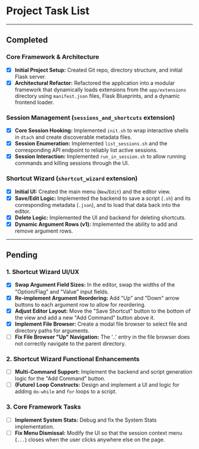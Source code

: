 # Project Task List

---

## Completed

### Core Framework & Architecture
- [x] **Initial Project Setup:** Created Git repo, directory structure, and initial Flask server.
- [x] **Architectural Refactor:** Refactored the application into a modular framework that dynamically loads extensions from the `app/extensions` directory using `manifest.json` files, Flask Blueprints, and a dynamic frontend loader.

### Session Management (`sessions_and_shortcuts` extension)
- [x] **Core Session Hooking:** Implemented `init.sh` to wrap interactive shells in `dtach` and create discoverable metadata files.
- [x] **Session Enumeration:** Implemented `list_sessions.sh` and the corresponding API endpoint to reliably list active sessions.
- [x] **Session Interaction:** Implemented `run_in_session.sh` to allow running commands and killing sessions through the UI.

### Shortcut Wizard (`shortcut_wizard` extension)
- [x] **Initial UI:** Created the main menu (`New`/`Edit`) and the editor view.
- [x] **Save/Edit Logic:** Implemented the backend to save a script (`.sh`) and its corresponding metadata (`.json`), and to load that data back into the editor.
- [x] **Delete Logic:** Implemented the UI and backend for deleting shortcuts.
- [x] **Dynamic Argument Rows (v1):** Implemented the ability to add and remove argument rows.

---

## Pending

### 1. Shortcut Wizard UI/UX
- [x] **Swap Argument Field Sizes:** In the editor, swap the widths of the "Option/Flag" and "Value" input fields.
- [x] **Re-implement Argument Reordering:** Add "Up" and "Down" arrow buttons to each argument row to allow for reordering.
- [x] **Adjust Editor Layout:** Move the "Save Shortcut" button to the bottom of the view and add a new "Add Command" button above it.
- [x] **Implement File Browser:** Create a modal file browser to select file and directory paths for arguments.
- [ ] **Fix File Browser "Up" Navigation:** The '..' entry in the file browser does not correctly navigate to the parent directory.

### 2. Shortcut Wizard Functional Enhancements
- [ ] **Multi-Command Support:** Implement the backend and script generation logic for the "Add Command" button.
- [ ] **(Future) Loop Constructs:** Design and implement a UI and logic for adding `do-while` and `for` loops to a script.

### 3. Core Framework Tasks
- [ ] **Implement System Stats:** Debug and fix the System Stats implementation.
- [ ] **Fix Menu Dismissal:** Modify the UI so that the session context menu (`...`) closes when the user clicks anywhere else on the page.